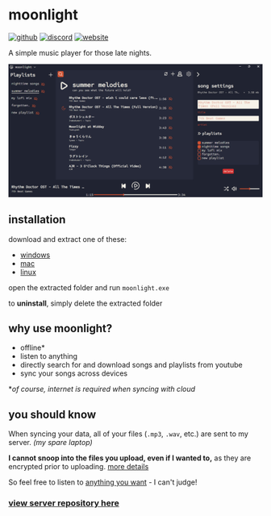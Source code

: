 <link rel="shortcut icon" type="image/x-icon" href="moonlight.png">

# moonlight 
[![github](https://img.shields.io/badge/-github-%23181717?logo=github)](https://github.com/troylu8/moonlight)
[![discord](https://img.shields.io/badge/-discord-%235865F2?logo=discord&logoColor=%23FFFFFF)](https://www.discord.gg/3yt3mNMcnK) 
[![website](https://img.shields.io/badge/-troylu.com-purple)](https://www.troylu.com)

A simple music player for those late nights.

<p><img src="readme-resources/preview.png" alt="app preview" width="750px"></p>

## installation

download and extract one of these:
 - [windows](https://www.dropbox.com/scl/fi/ch8zgfwqpu5hjskyo835m/moonlight-win32-x64.zip?rlkey=weu53bpiqmsch8qkdjd8nmcwl&st=mi5ti28x&dl=1)
 - [mac](https://www.dropbox.com/scl/fi/n13cy4vv00yryf8qrahk0/moonlight-darwin-x64.zip?rlkey=4rrsqs772d9ufnt57c68fv1t6&st=bmf09lu1&dl=1)
 - [linux](https://www.dropbox.com/scl/fi/ry8vne6h0p5tqftnr97hf/moonlight-linux-x64.zip?rlkey=ce1zr6vcomevrtq1bz8jjhz2l&st=z49bze19&dl=1)

open the extracted folder and run `moonlight.exe`

to **uninstall**, simply delete the extracted folder

## why use moonlight?

 - offline*
 - listen to anything
 - directly search for and download songs and playlists from youtube 
 - sync your songs across devices

**of course, internet is required when syncing with cloud*

## you should know
When syncing your data, all of your files (`.mp3`, `.wav`, etc.) are sent to my server. *(my spare laptop)*

**I cannot snoop into the files you upload, even if I wanted to,** as they are encrypted prior to uploading. [more details](readme-resources/privacy.md)

So feel free to listen to [anything you want](https://www.youtube.com/watch?v=lrbOiYrMSPk) - I can't judge! 

### [view server repository here](https://github.com/troylu8/moonlight-server) 